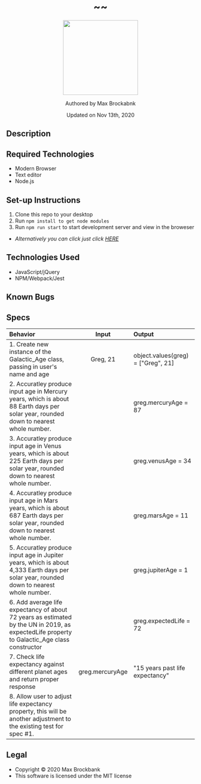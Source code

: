<h1 align="center">~<!-- Add Project Title Here -->~</h1>
<div align="center">
<img src="https://github.com/MaxBrockbank.png" width="200px" height="auto" >
</div>
<p align="center">Authored by Max Brockabnk</p>
<p align="center">Updated on Nov 13th, 2020</p>

## Description

## Required Technologies
* Modern Browser
* Text editor
* Node.js


## Set-up Instructions
1. Clone this repo to your desktop
2. Run ``npm install to get node modules``
3. Run ``npm run start`` to start development server and view in the broweser
* _Alternatively you can click just click [HERE]()_

## Technologies Used
* JavaScript/jQuery
* NPM/Webpack/Jest

## Known Bugs

## Specs

| Behavior  | Input | Output  |
| :--- | :---: |  :---  |
|1. Create new instance of the Galactic_Age class, passing in user's name and age | Greg, 21 | object.values(greg) = ["Greg", 21]|
|2. Accuratley produce input age in Mercury years, which is about 88 Earth days per solar year, rounded down to nearest whole number.|| greg.mercuryAge = 87|
|3. Accuratley produce input age in Venus years, which is about 225 Earth days per solar year, rounded down to nearest whole number.|| greg.venusAge = 34|
|4. Accuratley produce input age in Mars years, which is about 687 Earth days per solar year, rounded down to nearest whole number.|| greg.marsAge = 11|
|5. Accuratley produce input age in Jupiter years, which is about 4,333 Earth days per solar year, rounded down to nearest whole number.|| greg.jupiterAge = 1|
|6. Add average life expectancy of about 72 years as estimated by the UN in 2019, as expectedLife property to Galactic_Age class constructor||greg.expectedLife = 72|
|7. Check life expectancy against different planet ages and return proper response|greg.mercuryAge|"15 years past life expectancy"|
|8. Allow user to adjust life expectancy property, this will be another adjustment to the existing test for spec #1.|||
## Legal
* Copyright © 2020 Max Brockbank
* This software is licensed under the MIT license
